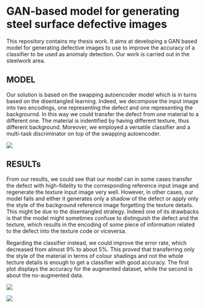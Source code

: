 # GAN-based model for generating steel surface defective images
This repository contains my thesis work. It aims at developing a GAN based model for generating defective images to use to improve the accuracy of a classifier to be used as anomaly detection. Our work is carried out in the steelwork area.

## MODEL
Our solution is based on the swapping autoencoder model which is in turns based on the disentangled learning. Indeed, we decompose the input image into two encodings, one representing the defect and one representing the backgrournd. In this way we could transfer the defect from one material to a different one. The material is indentified by having different texture, thus different background.
Moreover, we employed a versatile classifier and a multi-task discriminator on top of the swapping autoencoder.

![](https://github.com/95gas/Defect-transfer-GAN/blob/main/Architecture.png)

## RESULTs
From our results, we could see that our model can in some cases transfer the defect with high-fidelity to the corresponding reference input image and regenerate the texture input image very well. However, in other cases, our model fails and either it generates only a shadow of the defect or apply only the style of the background reference image forgetting the texture details.
This might be due to the disentangled strategy. Indeed one of its drawbacks is that the model might sometimes confuse to distinguish the defect and the texture, which results in the encoding of some piece of information related to the defect into the texture code or viceversa.

Regarding the classifier instead, we could improve the error rate, which decreased from almost 9% to about 5%. This proved that transferring only the style of the material in terms of colour shadings and not the whole tecture details is enough to get a classifier with good accuracy. The first plot displays the accuracy for the augmented dataset, while the second is about the no-augmented data.

![](https://github.com/95gas/Defect-transfer-GAN/blob/main/Classifier/Results/resnet50_Aug_accuracy.png)

![](https://github.com/95gas/Defect-transfer-GAN/blob/main/Classifier/Results/resnet50_NoAug_acccuracy.png)
